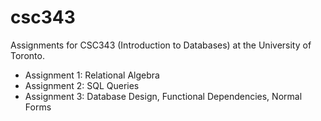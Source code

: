 # csc343

Assignments for CSC343 (Introduction to Databases) at the University of Toronto.

- Assignment 1: Relational Algebra
- Assignment 2: SQL Queries
- Assignment 3: Database Design, Functional Dependencies, Normal Forms
